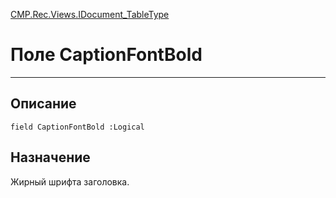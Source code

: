 ﻿---
Link: CMP.Rec.Views.IDocument_TableType.@CaptionFontBold
---

<!---  Навигация
[Имя проекта](#) :
-->
[CMP.Rec.Views.IDocument_TableType](Default)

# Поле CaptionFontBold
---

## Описание

    field CaptionFontBold :Logical

<!--
## Аргументы{#Args}

### Аргумент1

Описание аргумента 1
-->

## Назначение

Жирный шрифта заголовка.

<!--
## Пример

    CaptionFontBold...
-->

